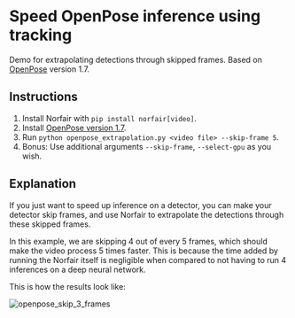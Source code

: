 # Speed OpenPose inference using tracking

Demo for extrapolating detections through skipped frames. Based on [OpenPose](https://github.com/CMU-Perceptual-Computing-Lab/openpose) version 1.7.

## Instructions

1. Install Norfair with `pip install norfair[video]`.
2. Install [OpenPose version 1.7](https://github.com/CMU-Perceptual-Computing-Lab/openpose/releases/tag/v1.7.0).
3. Run `python openpose_extrapolation.py <video file> --skip-frame 5`.
4. Bonus: Use additional arguments `--skip-frame`, `--select-gpu` as you wish.

## Explanation

If you just want to speed up inference on a detector, you can make your detector skip frames, and use Norfair to extrapolate the detections through these skipped frames.

In this example, we are skipping 4 out of every 5 frames, which should make the video process 5 times faster. This is because the time added by running the Norfair itself is negligible when compared to not having to run 4 inferences on a deep neural network.

This is how the results look like:

![openpose_skip_3_frames](../../docs/openpose_skip_3_frames.gif)

